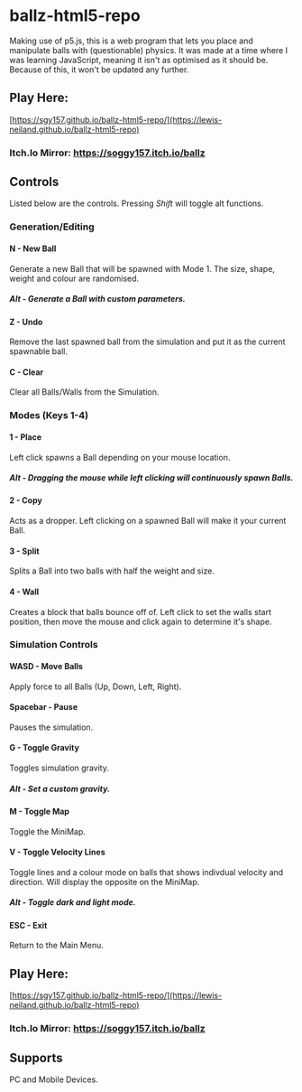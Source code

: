 # ballz-html5-repo
Making use of p5.js, this is a web program that lets you place and manipulate balls with (questionable) physics.
It was made at a time where I was learning JavaScript, meaning it isn't as optimised as it should be. Because of this, it won't be updated any further.

## Play Here:
[https://sgy157.github.io/ballz-html5-repo/](https://lewis-neiland.github.io/ballz-html5-repo)

### Itch.Io Mirror: https://soggy157.itch.io/ballz

## Controls
Listed below are the controls. Pressing <em>Shift</em> will toggle alt functions.

### Generation/Editing
#### N - New Ball
Generate a new Ball that will be spawned with Mode 1. The size, shape, weight and colour are randomised.
##### Alt - Generate a Ball with custom parameters.

#### Z - Undo
Remove the last spawned ball from the simulation and put it as the current spawnable ball.

#### C - Clear
Clear all Balls/Walls from the Simulation.

### Modes (Keys 1-4)
#### 1 - Place 
Left click spawns a Ball depending on your mouse location.
##### Alt - Dragging the mouse while left clicking will continuously spawn Balls.

#### 2 - Copy
Acts as a dropper. Left clicking on a spawned Ball will make it your current Ball.

#### 3 - Split
Splits a Ball into two balls with half the weight and size.

#### 4 - Wall
Creates a block that balls bounce off of. Left click to set the walls start position, then move the mouse and click again to determine it's shape.

### Simulation Controls
#### WASD - Move Balls
Apply force to all Balls (Up, Down, Left, Right).

#### Spacebar - Pause
Pauses the simulation.

#### G - Toggle Gravity
Toggles simulation gravity.
##### Alt - Set a custom gravity.

#### M - Toggle Map
Toggle the MiniMap.

#### V - Toggle Velocity Lines
Toggle lines and a colour mode on balls that shows indivdual velocity and direction. Will display the opposite on the MiniMap.
##### Alt - Toggle dark and light mode.

#### ESC - Exit
Return to the Main Menu.

## Play Here:
[https://sgy157.github.io/ballz-html5-repo/](https://lewis-neiland.github.io/ballz-html5-repo)

### Itch.Io Mirror: https://soggy157.itch.io/ballz

## Supports
PC and Mobile Devices.

